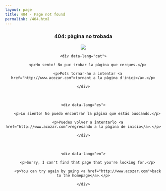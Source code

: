 ```yaml
---
layout: page
title: 404 - Page not found
permalink: /404.html
---
```


<div style="text-align:center">

<h3>404: pàgina no trobada</h3>

<img class="ktr-raven" src="https://acozar.github.io/src/img/raven.png">

	<div data-lang="cat">
	
		<p>Ho sento! No puc trobar la pàgina que cerques.</p>

		<p>Pots tornar-ho a intentar <a href="http://www.acozar.com">tornant a la pàgina d'inici</a>.</p>

	</div>
	
<br>

	<div data-lang="es">

		<p>Lo siento! No puedo encontrar la página que estás buscando.</p> 

		<p>Puedes volver a intentarlo <a href="http://www.acozar.com">regresando a la página de inicio</a>.</p>

	</div>
	
<br>

	<div data-lang="en">

		<p>Sorry, I can't find that page that you're looking for.</p>

		<p>You can try again by going <a href="http://www.acozar.com">back to the homepage</a>.</p>

	</div>
	
</div>
